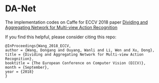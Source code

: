 # DA-Net
The implementation codes on Caffe for ECCV 2018 paper [Dividing and Aggregating Network for Multi-view Action Recognition](http://openaccess.thecvf.com/content_ECCV_2018/html/Dongang_Wang_Dividing_and_Aggregating_ECCV_2018_paper.html)

If you find this helpful, please consider citing this repo:
```
@InProceedings{Wang_2018_ECCV,
author = {Wang, Dongang and Ouyang, Wanli and Li, Wen and Xu, Dong},
title = {Dividing and Aggregating Network for Multi-view Action Recognition},
booktitle = {The European Conference on Computer Vision (ECCV)},
month = {September},
year = {2018}
}
```


